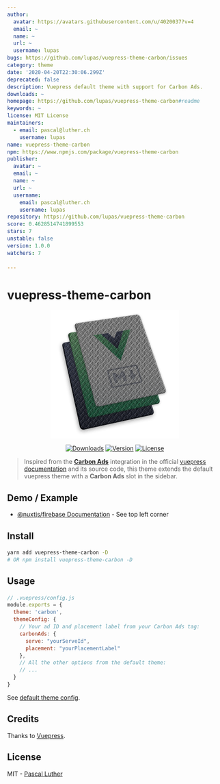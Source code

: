 ```yaml
---
author:
  avatar: https://avatars.githubusercontent.com/u/4020037?v=4
  email: ~
  name: ~
  url: ~
  username: lupas
bugs: https://github.com/lupas/vuepress-theme-carbon/issues
category: theme
date: '2020-04-20T22:30:06.299Z'
deprecated: false
description: Vuepress default theme with support for Carbon Ads.
downloads: ~
homepage: https://github.com/lupas/vuepress-theme-carbon#readme
keywords: ~
license: MIT License
maintainers:
  - email: pascal@luther.ch
    username: lupas
name: vuepress-theme-carbon
npm: https://www.npmjs.com/package/vuepress-theme-carbon
publisher:
  avatar: ~
  email: ~
  name: ~
  url: ~
  username:
    email: pascal@luther.ch
    username: lupas
repository: https://github.com/lupas/vuepress-theme-carbon
score: 0.4628514741899553
stars: 7
unstable: false
version: 1.0.0
watchers: 7

---
```


# vuepress-theme-carbon

<p align="center"><img align="center" height="300px" src="https://github.com/lupas/vuepress-theme-carbon/blob/master/misc/hero_vuepress-theme-carbon.png?raw=true"/></p>

<p align="center">
  <a href="https://www.npmjs.com/package/vuepress-theme-carbon"><img src="https://badgen.net/npm/dm/vuepress-theme-carbon" alt="Downloads"></a>
  <a href="https://www.npmjs.com/package/vuepress-theme-carbon"><img src="https://badgen.net/npm/v/vuepress-theme-carbon" alt="Version"></a>
  <a href="https://www.npmjs.com/package/vuepress-theme-carbon"><img src="https://badgen.net/npm/license/vuepress-theme-carbon" alt="License"></a>
 </p>
</p>

> Inspired from the [__Carbon Ads__](https://www.carbonads.net/) integration in the official [vuepress documentation](https://vuepress.vuejs.org/guide/) and its source code, this theme extends the default vuepress theme with a __Carbon Ads__ slot in the sidebar.

## Demo / Example

* [@nuxtjs/firebase Documentation](https://firebase.nuxtjs.org/guide/getting-started/) - See top left corner

## Install

```bash
yarn add vuepress-theme-carbon -D
# OR npm install vuepress-theme-carbon -D
```

## Usage

```js
// .vuepress/config.js
module.exports = {
  theme: 'carbon',
  themeConfig: {
    // Your ad ID and placement label from your Carbon Ads tag:
    carbonAds: {
      serve: "yourServeId",
      placement: "yourPlacementLabel"
    },
    // All the other options from the default theme:
    // ...
  }
}
```

See [default theme config](https://vuepress.vuejs.org/theme/default-theme-config.html).

## Credits

Thanks to [Vuepress](https://github.com/vuejs/vuepress).

## License

MIT - [Pascal Luther](https://github.com/lupas)
